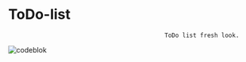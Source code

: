 # ToDo-list
                                                ToDo list fresh look.

![codeblok](https://user-images.githubusercontent.com/59863035/131109013-248fb23f-fe56-4345-b288-256613c28f84.png)
